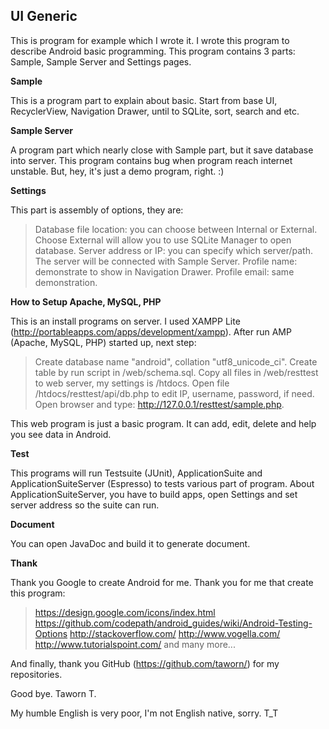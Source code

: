 UI Generic
----------

This is program for example which I wrote it.  I wrote this program to describe Android basic programming.  This program contains 3 parts: Sample, Sample Server and Settings pages.

**Sample**

This is a program part to explain about basic.  Start from base UI, RecyclerView, Navigation Drawer, until to SQLite, sort, search and etc.

**Sample Server**

A program part which nearly close with Sample part, but it save database into server.  This program contains bug when program reach internet unstable.  But, hey, it's just a demo program, right. :)

**Settings**

This part is assembly of options, they are:
> Database file location: you can choose between Internal or External.  Choose External will allow you to use SQLite Manager to open database.
> Server address or IP: you can specify which server/path.  The server will be connected with Sample Server.
> Profile name: demonstrate to show in Navigation Drawer.
> Profile email: same demonstration.

**How to Setup Apache, MySQL, PHP**

This is an install programs on server.  I used XAMPP Lite (http://portableapps.com/apps/development/xampp).  After run AMP (Apache, MySQL, PHP) started up, next step:
> Create database name "android", collation "utf8_unicode_ci".
> Create table by run script in <uigeneric>/web/schema.sql.
> Copy all files in <uigeneric>/web/resttest to web server, my settings is <xampp>/htdocs.
> Open file <xampp>/htdocs/resttest/api/db.php to edit IP, username, password, if need.
> Open browser and type: http://127.0.0.1/resttest/sample.php.

This web program is just a basic program.  It can add, edit, delete and help you see data in Android.

**Test**

This programs will run Testsuite (JUnit), ApplicationSuite and ApplicationSuiteServer (Espresso) to tests various part of program.  About ApplicationSuiteServer, you have to build apps, open Settings and set server address so the suite can run.

**Document**

You can open JavaDoc and build it to generate document.

**Thank**

Thank you Google to create Android for me.
Thank you for me that create this program:
> https://design.google.com/icons/index.html
> https://github.com/codepath/android_guides/wiki/Android-Testing-Options
> http://stackoverflow.com/
> http://www.vogella.com/
> http://www.tutorialspoint.com/
> and many more...

And finally, thank you GitHub (https://github.com/taworn/) for my repositories.

Good bye.
Taworn T.

My humble English is very poor, I'm not English native, sorry. T_T

